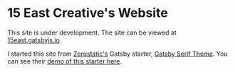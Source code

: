 # 15 East Creative's Website

This site is under development. The site can be viewed at [15east.gatsbyjs.io](https://15east.gatsbyjs.io/).

I started this site from [Zerostatic's](https://www.zerostatic.io/) Gatsby starter, [Gatsby Serif Theme](https://github.com/JacobStephens2/15east/tree/1a4c9470fc7fa2afd3a143962c5b2ce0aa69421f). You can see their [demo of this starter here](https://gatsby-serif.netlify.app/).
